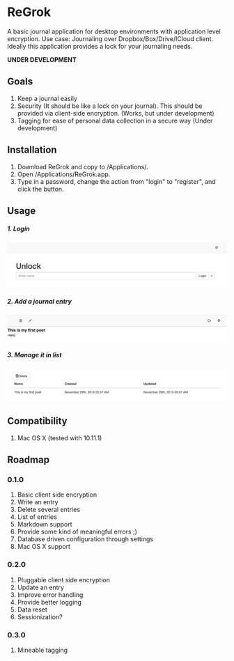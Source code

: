 # ReGrok
A basic journal application for desktop environments with application level encryption. Use case: Journaling over Dropbox/Box/Drive/ICloud client. Ideally this application provides a lock for your journaling needs.

**UNDER DEVELOPMENT**

## Goals
1. Keep a journal easily
2. Security (It should be like a lock on your journal). This should be provided via client-side encryption. (Works, but under development)
3. Tagging for ease of personal data collection in a secure way (Under development)

## Installation
1. Download ReGrok and copy to /Applications/.
2. Open /Applications/ReGrok.app.
3. Type in a password, change the action from "login" to "register", and click the button.

## Usage
##### 1. Login
![Login](https://raw.githubusercontent.com/abec/regrok/master/docs/img/login.png)
##### 2. Add a journal entry
![Add a journal entry](https://raw.githubusercontent.com/abec/regrok/master/docs/img/add-entry.png)
##### 3. Manage it in list
![List of journals](https://raw.githubusercontent.com/abec/regrok/master/docs/img/manage-entries.png)

## Compatibility
1. Mac OS X (tested with 10.11.1)

## Roadmap

### 0.1.0
1. Basic client side encryption
2. Write an entry
3. Delete several entries
4. List of entries
5. Markdown support
6. Provide some kind of meaningful errors ;)
7. Database driven configuration through settings
8. Mac OS X support

### 0.2.0
1. Pluggable client side encryption
2. Update an entry
3. Improve error handling
4. Provide better logging
5. Data reset
6. Sessionization?

### 0.3.0
1. Mineable tagging
